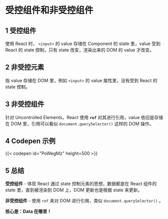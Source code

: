# 受控组件和非受控组件


## 1 受控组件

使用 React 时， `<input>` 的 value 存储在 Component 的 state 里，value 受到 React 的 state 控制，只有 state 改变，渲染出来的 DOM 的 value 才改变。

## 2 非受控元素

指 value 存储在 DOM 里，例如 `<input>` 的 value 属性里，没有受到 React 的 state 控制。

## 3 非受控组件

针对 Uncontrolled Elements，React 使用 **`ref`** 对其进行引用，value 依旧是存储在 DOM 里，引用可以看似 `document.querySelector()` 这样的 DOM 操作。

## 4 Codepen 示例

{{< codepen id="PoWegMz" height=500 >}}

## 5 总结

**受控组件** - 体现 React 通过 state 控制元素的思想，数据都是在 React 组件的 state 里，直到被渲染到 DOM 上，DOM 更新也是根据 state 来更新。

**非受控组件** - 使用 `ref` 来对 DOM 进行引用，类似 `document.querySelector()` 。

**核心是：Data 在哪里！**


